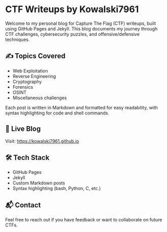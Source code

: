 # CTF Writeups by Kowalski7961

Welcome to my personal blog for Capture The Flag (CTF) writeups, built using GitHub Pages and Jekyll. This blog documents my journey through CTF challenges, cybersecurity puzzles, and offensive/defensive techniques.

## ✍️ Topics Covered
- Web Exploitation
- Reverse Engineering
- Cryptography
- Forensics
- OSINT
- Miscellaneous challenges

Each post is written in Markdown and formatted for easy readability, with syntax highlighting for code and shell commands.

## 🔗 Live Blog
Visit: https://kowalski7961.github.io

## 🛠️ Tech Stack
- GitHub Pages
- Jekyll
- Custom Markdown posts
- Syntax highlighting (bash, Python, C, etc.)

## 📬 Contact
Feel free to reach out if you have feedback or want to collaborate on future CTFs.
